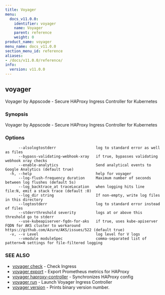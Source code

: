 ```yaml
---
title: Voyager
menu:
  docs_v11.0.0:
    identifier: voyager
    name: Voyager
    parent: reference
    weight: 0
product_name: voyager
menu_name: docs_v11.0.0
section_menu_id: reference
aliases:
- /docs/v11.0.0/reference/
info:
  version: v11.0.0
---
```


## voyager

Voyager by Appscode - Secure HAProxy Ingress Controller for Kubernetes

### Synopsis

Voyager by Appscode - Secure HAProxy Ingress Controller for Kubernetes

### Options

```
      --alsologtostderr                  log to standard error as well as files
      --bypass-validating-webhook-xray   if true, bypasses validating webhook xray checks
      --enable-analytics                 Send analytical events to Google Analytics (default true)
  -h, --help                             help for voyager
      --log-flush-frequency duration     Maximum number of seconds between log flushes (default 5s)
      --log_backtrace_at traceLocation   when logging hits line file:N, emit a stack trace (default :0)
      --log_dir string                   If non-empty, write log files in this directory
      --logtostderr                      log to standard error instead of files
      --stderrthreshold severity         logs at or above this threshold go to stderr
      --use-kubeapiserver-fqdn-for-aks   if true, uses kube-apiserver FQDN for AKS cluster to workaround https://github.com/Azure/AKS/issues/522 (default true)
  -v, --v Level                          log level for V logs
      --vmodule moduleSpec               comma-separated list of pattern=N settings for file-filtered logging
```

### SEE ALSO

* [voyager check](/docs/v11.0.0/reference/voyager_check)	 - Check Ingress
* [voyager export](/docs/v11.0.0/reference/voyager_export)	 - Export Prometheus metrics for HAProxy
* [voyager haproxy-controller](/docs/v11.0.0/reference/voyager_haproxy-controller)	 - Synchronizes HAProxy config
* [voyager run](/docs/v11.0.0/reference/voyager_run)	 - Launch Voyager Ingress Controller
* [voyager version](/docs/v11.0.0/reference/voyager_version)	 - Prints binary version number.

